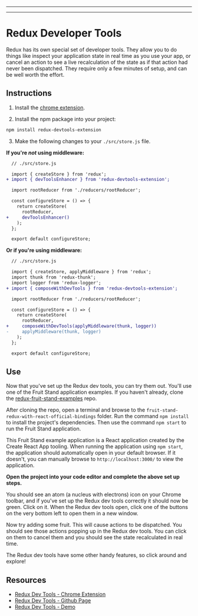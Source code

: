 
________________________________________________________________________________
<!-- @import "[TOC]" {cmd="toc" depthFrom=2 depthTo=6 orderedList=false} -->
________________________________________________________________________________
# Redux Developer Tools

Redux has its own special set of developer tools. They allow you to do things
like inspect your application state in real time as you use your app, or cancel
an action to see a live recalculation of the state as if that action had never
been dispatched. They require only a few minutes of setup, and can be well worth
the effort.

## Instructions

1. Install the [chrome extension][chrome_extension].

2. Install the npm package into your project:

```sh
npm install redux-devtools-extension
```

3. Make the following changes to your `./src/store.js` file.

**If you're _not_ using middleware:**

```diff
  // ./src/store.js

  import { createStore } from 'redux';
+ import { devToolsEnhancer } from 'redux-devtools-extension';

  import rootReducer from './reducers/rootReducer';

  const configureStore = () => {
    return createStore(
      rootReducer,
+     devToolsEnhancer()
    );
  };

  export default configureStore;
```

**Or if you're using middleware:**

```diff
  // ./src/store.js

  import { createStore, applyMiddleware } from 'redux';
  import thunk from 'redux-thunk';
  import logger from 'redux-logger';
+ import { composeWithDevTools } from 'redux-devtools-extension';

  import rootReducer from './reducers/rootReducer';

  const configureStore = () => {
    return createStore(
      rootReducer,
+     composeWithDevTools(applyMiddleware(thunk, logger))
-     applyMiddleware(thunk, logger)
    );
  };

  export default configureStore;
```

## Use

Now that you've set up the Redux dev tools, you can try them out. You'll use one
of the Fruit Stand application examples. If you haven't already, clone the
[redux-fruit-stand-examples] repo.

After cloning the repo, open a terminal and browse to the
`fruit-stand-redux-with-react-official-bindings` folder. Run the command `npm
install` to install the project's dependencies. Then use the command `npm start`
to run the Fruit Stand application.

This Fruit Stand example application is a React application created by the
Create React App tooling. When running the application using `npm start`, the
application should automatically open in your default browser. If it doesn't,
you can manually browse to `http://localhost:3000/` to view the application.

**Open the project into your code editor and complete the above set up steps.**

You should see an atom (a nucleus with electrons) icon on your Chrome toolbar,
and if you've set up the Redux dev tools correctly it should now be green. Click
on it. When the Redux dev tools open, click one of the buttons on the very
bottom left to open them in a new window.

Now try adding some fruit. This will cause actions to be dispatched. You should
see those actions popping up in the Redux dev tools. You can click on them to
cancel them and you should see the state recalculated in real time.

The Redux dev tools have some other handy features, so click around and explore!

## Resources

- [Redux Dev Tools - Chrome Extension][chrome_extension]
- [Redux Dev Tools - Github Page][react_component]
- [Redux Dev Tools - Demo][redux_demo]

[chrome_extension]: https://chrome.google.com/webstore/detail/redux-devtools/lmhkpmbekcpmknklioeibfkpmmfibljd
[react_component]: https://github.com/gaearon/redux-devtools
[redux_demo]: http://extension.remotedev.io/#demo
[redux-fruit-stand-examples]: https://github.com/appacademy-starters/redux-fruit-stand-examples
